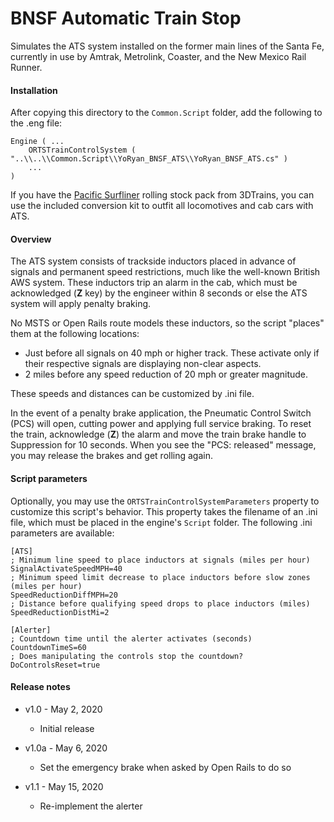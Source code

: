 # BNSF Automatic Train Stop

Simulates the ATS system installed on the former main lines of the Santa Fe,
currently in use by Amtrak, Metrolink, Coaster, and the New Mexico Rail Runner.

#### Installation

After copying this directory to the `Common.Script` folder, add the following to
the .eng file:

```
Engine ( ...
    ORTSTrainControlSystem ( "..\\..\\Common.Script\\YoRyan_BNSF_ATS\\YoRyan_BNSF_ATS.cs" )
    ...
)
```

If you have the
[Pacific Surfliner](https://www.3dtrains.com/products/ts/trainsets_pacific_surfliner.shtml)
rolling stock pack from 3DTrains, you can use the included conversion kit to
outfit all locomotives and cab cars with ATS.

#### Overview

The ATS system consists of trackside inductors placed in advance of signals and
permanent speed restrictions, much like the well-known British AWS system. These
inductors trip an alarm in the cab, which must be acknowledged (**Z** key) by
the engineer within 8 seconds or else the ATS system will apply penalty braking.

No MSTS or Open Rails route models these inductors, so the script "places" them
at the following locations:

- Just before all signals on 40 mph or higher track. These activate only if
  their respective signals are displaying non-clear aspects.
- 2 miles before any speed reduction of 20 mph or greater magnitude.

These speeds and distances can be customized by .ini file.

In the event of a penalty brake application, the Pneumatic Control Switch (PCS)
will open, cutting power and applying full service braking. To reset the train,
acknowledge (**Z**) the alarm and move the train brake handle to Suppression for
10 seconds. When you see the "PCS: released" message, you may release the brakes
and get rolling again.

#### Script parameters

Optionally, you may use the `ORTSTrainControlSystemParameters` property to
customize this script's behavior. This property takes the filename of an .ini
file, which must be placed in the engine's `Script` folder. The following .ini
parameters are available:

```
[ATS]
; Minimum line speed to place inductors at signals (miles per hour)
SignalActivateSpeedMPH=40
; Minimum speed limit decrease to place inductors before slow zones (miles per hour)
SpeedReductionDiffMPH=20
; Distance before qualifying speed drops to place inductors (miles)
SpeedReductionDistMi=2

[Alerter]
; Countdown time until the alerter activates (seconds)
CountdownTimeS=60
; Does manipulating the controls stop the countdown?
DoControlsReset=true
```

#### Release notes

* v1.0 - May 2, 2020
  * Initial release

* v1.0a - May 6, 2020
  * Set the emergency brake when asked by Open Rails to do so

* v1.1 - May 15, 2020
  * Re-implement the alerter
